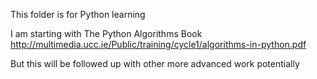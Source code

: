 This folder is for Python learning

I am starting with The Python Algorithms Book http://multimedia.ucc.ie/Public/training/cycle1/algorithms-in-python.pdf

But this will be followed up with other more advanced work potentially 
